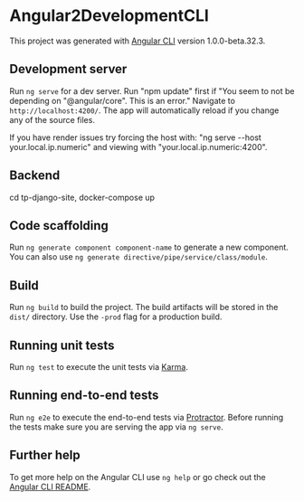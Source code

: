 # Angular2DevelopmentCLI

This project was generated with [Angular CLI](https://github.com/angular/angular-cli) version 1.0.0-beta.32.3.

## Development server

Run `ng serve` for a dev server. Run "npm update" first if "You seem to not be depending on "@angular/core". This is an error." Navigate to `http://localhost:4200/`. The app will automatically reload if you change any of the source files.

If you have render issues try forcing the host with: "ng serve --host your.local.ip.numeric" and viewing with "your.local.ip.numeric:4200".

## Backend

cd tp-django-site, docker-compose up

## Code scaffolding

Run `ng generate component component-name` to generate a new component. You can also use `ng generate directive/pipe/service/class/module`.

## Build

Run `ng build` to build the project. The build artifacts will be stored in the `dist/` directory. Use the `-prod` flag for a production build.

## Running unit tests

Run `ng test` to execute the unit tests via [Karma](https://karma-runner.github.io).

## Running end-to-end tests

Run `ng e2e` to execute the end-to-end tests via [Protractor](http://www.protractortest.org/).
Before running the tests make sure you are serving the app via `ng serve`.

## Further help

To get more help on the Angular CLI use `ng help` or go check out the [Angular CLI README](https://github.com/angular/angular-cli/blob/master/README.md).
